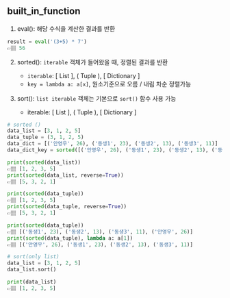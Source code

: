 ## built_in_function

1. eval(): 해당 수식을 계산한 결과를 반환
```python
result = eval('(3+5) * 7')
👉🏽 56
```

2. sorted(): `iterable` 객체가 들어왔을 때, 정렬된 결과를 반환
   * `iterable`: [ List ], ( Tuple ), [ Dictionary ]
   * `key = lambda a: a[x]`, 원소기준으로 오름 / 내림 차순 정렬가능

3. sort(): `list iterable` 객체는 기본으로 `sort()` 함수 사용 가능
   * iterable: [ List ], ( Tuple ), [ Dictionary ]


```python
# sorted ()
data_list = [3, 1, 2, 5]
data_tuple = (3, 1, 2, 5)
data_dict = [('안영우', 26), ('동생1', 23), ('동생2', 13), ('동생3', 11)]
data_dict_key = sorted([('안영우', 26), ('동생1', 23), ('동생2', 13), ('동생3', 11)], key = lambda x: x[1], reverse=True)

print(sorted(data_list))
👉🏽 [1, 2, 3, 5]
print(sorted(data_list, reverse=True))
👉🏽 [5, 3, 2, 1]

print(sorted(data_tuple))
👉🏽 [1, 2, 3, 5]
print(sorted(data_tuple, reverse=True))
👉🏽 [5, 3, 2, 1]

print(sorted(data_tuple))
👉🏽 [('동생1', 23), ('동생2', 13), ('동생3', 11), ('안영우', 26)]
print(sorted(data_tuple), lambda a: a[1])
👉🏽 [('안영우', 26), ('동생1', 23), ('동생2', 13), ('동생3', 11)]

# sort(only list)
data_list = [3, 1, 2, 5]
data_list.sort()

print(data_list)
👉🏽 [1, 2, 3, 5]
```